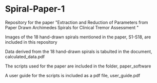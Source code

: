 # Spiral-Paper-1
Repository for the paper "Extraction and Reduction of Parameters from Paper Drawn Archimedes Spirals for Clinical Tremor Assessment "

Images of the 18 hand-drawn spirals mentioned in the paper, S1-S18, are included in this repository

Data derived from the 18 hand-drawn spirals is tabulted in the document, calculated_data.pdf

The scripts used for the paper are included in the folder, paper_software

A user guide for the scripts is included as a pdf file, user_guide.pdf 
